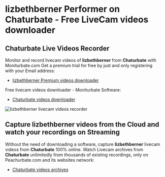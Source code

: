 # lizbethberner Performer on Chaturbate - Free LiveCam videos downloader

## Chaturbate Live Videos Recorder

Monitor and record livecam videos of **lizbethberner** from **Chaturbate** with Moniturbate.com
Get a premium trial for free by just and only registering with your Email address:
* [lizbethberner Premium videos downloader](https://moniturbate.com/request-demo-licence-key.html)

Free livecam videos downloader - Moniturbate Software:
* [Chaturbate videos downloader](https://moniturbate.com/moniturbate-download-software.html)

![lizbethberner livecam videos recorder](https://peachurnet.com/templates/moniturbate-software.png)


## Capture lizbethberner videos from the Cloud and watch your recordings on Streaming

Without the need of downloading a software, capture **lizbethberner** livecam videos from **Chaturbate** 100% online.
Watch Livecam archives from **Chaturbate** unlimitedly from thousands of existing recordings, only on Peachurbate.com and its websites network:
* [Chaturbate videos archives](https://peachurnet.com/)